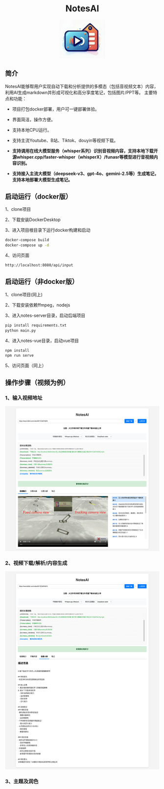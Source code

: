<div align="center">

# NotesAI

<img src="./images/notes.png" alt="Signature" width="150">

</div>

## 简介

NotesAI能够帮用户实现自动下载和分析提供的多模态（包括音视频文本）内容，利用AI生成markdown并形成可视化和高分享度笔记，包括图片/PPT等。 
主要特点和功能：

- 项目打包docker部署，用户可一键部署体验。

- 界面简洁，操作方便。

- 支持本地CPU运行。

- 支持主流Youtube、B站、Tiktok、douyin等视频下载。

- **支持调用在线大模型服务（whisper系列）识别音视频内容，支持本地下载开源whisper.cpp/faster-whisper（whisperX）/funasr等模型进行音视频内容识别。**

- **支持接入主流大模型（deepseek-v3、gpt-4o、gemini-2.5等）生成笔记，支持本地部署大模型生成笔记。**



## 启动运行（docker版）
1、clone项目

2、下载安装DockerDesktop

3、进入项目根目录下运行docker构建和启动
```bash
docker-compose build
docker-compose up -d
```

4、访问页面
```bash
http://localhost:8080/api/input
```

## 启动运行（非docker版）
1、clone项目(同上)

2、下载安装依赖ffmpeg，nodejs

3、进入notes-server目录，启动后端项目
```bash
pip install requirements.txt
python main.py
```

4、进入notes-vue目录，启动vue项目
```bash
npm install
npm run serve
```

5、访问页面（同上）


## 操作步骤（视频为例）
### 1、输入视频地址

<img src="./images/onepage_step1.png">

### 2、视频下载/解析/内容生成

<img src="./images/onepage_step2.png">

### 3、主题及润色


